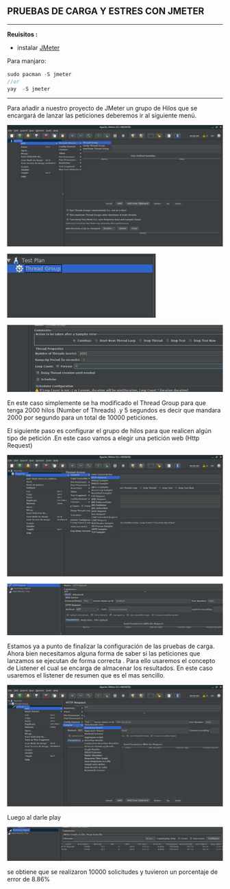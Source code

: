 ## PRUEBAS DE CARGA Y ESTRES CON JMETER

---

**Reuisitos :** 
- instalar [JMeter](https://jmeter.apache.org/)

Para manjaro:

```javascript
sudo pacman -S jmeter
//or 
yay  -S jmeter
```
---

Para añadir a nuestro proyecto de JMeter un grupo de Hilos que se encargará de lanzar las peticiones deberemos ir al siguiente menú.

![1](./1.png)

![2](./2.png)

![13](./13.png)

En este caso simplemente se ha modificado el Thread Group para que tenga 2000 hilos (Number of Threads) .y 5 segundos es decir que mandara 2000 por segundo para un total de 10000 peticiones.

El siguiente paso es configurar el grupo de hilos para que realicen algún tipo de petición .En este caso vamos a elegir una petición web (Http Request)

![4](./4.png)

![8](./8.png)

Estamos ya a punto de finalizar la configuración de las pruebas de carga. Ahora bien necesitamos alguna forma de saber si las peticiones que lanzamos se ejecutan de forma correcta . Para ello usaremos el concepto de Listener el cual se encarga de almacenar los resultados. En este caso usaremos el listener de resumen que es el mas sencillo.

![6](./6.png)

Luego al darle play 

![12](./12.png)

se  obtiene que se realizaron 10000 solicitudes y tuvieron un porcentaje de error de 8.86%

